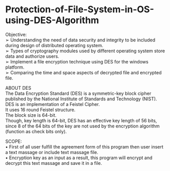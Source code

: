 # Protection-of-File-System-in-OS-using-DES-Algorithm

Objective:<br>
➢ Understanding the need of data security and integrity to be included during design of distributed operating system.<br>
➢ Types of cryptography modules used by different operating system store data and authorize users.<br>
➢ Implement a file encryption technique using DES for the windows platform.<br>
➢ Comparing the time and space aspects of decrypted file and encrypted file.<br>

ABOUT DES<br>
The Data Encryption Standard (DES) is a symmetric-key block cipher published by the National Institute of Standards and Technology (NIST).<br>
DES is an implementation of a Feistel Cipher. <br>
It uses 16 round Feistel structure. <br>
The block size is 64-bit. <br>
Though, key length is 64-bit, DES has an effective key length of 56 bits, since 8 of the 64 bits of the key are not used by the encryption algorithm (function as check bits only).<br>

SCOPE:<br>
• First of all user fulfill the agreement form of this program then user insert a text massage or include text massage file.<br>
• Encryption key as an input as a result, this program will encrypt and decrypt this text massage and save it in a file.<br>
